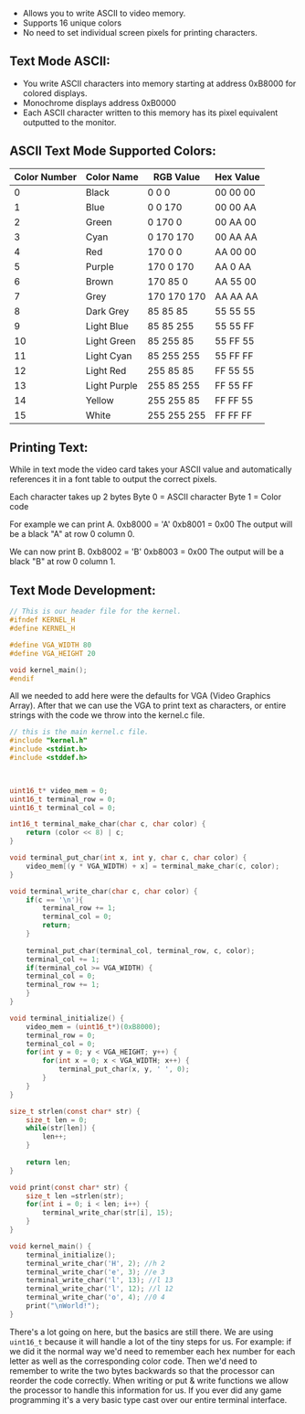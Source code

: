 - Allows you to write ASCII to video memory.
- Supports 16 unique colors
- No need to set individual screen pixels for printing characters.
## Text Mode ASCII:
- You write ASCII characters into memory starting at address 0xB8000 for colored displays.
- Monochrome displays address 0xB0000
- Each ASCII character written to this memory has its pixel equivalent outputted to the monitor.

## ASCII Text Mode Supported Colors:

| Color Number | Color Name   | RGB Value   | Hex Value |
| ------------ | ------------ | ----------- | --------- |
| 0            | Black        | 0 0 0       | 00 00 00  |
| 1            | Blue         | 0 0 170     | 00 00 AA  |
| 2            | Green        | 0 170 0     | 00 AA 00  |
| 3            | Cyan         | 0 170 170   | 00 AA AA  |
| 4            | Red          | 170 0 0     | AA 00 00  |
| 5            | Purple       | 170 0 170   | AA 0 AA   |
| 6            | Brown        | 170 85 0    | AA 55 00  |
| 7            | Grey         | 170 170 170 | AA AA AA  |
| 8            | Dark Grey    | 85 85 85    | 55 55 55  |
| 9            | Light Blue   | 85 85 255   | 55 55 FF  |
| 10           | Light Green  | 85 255 85   | 55 FF 55  |
| 11           | Light Cyan   | 85 255 255  | 55 FF FF  |
| 12           | Light Red    | 255 85 85   | FF 55 55  |
| 13           | Light Purple | 255 85 255  | FF 55 FF  |
| 14           | Yellow       | 255 255 85  | FF FF 55  |
| 15           | White        | 255 255 255 | FF FF FF  |
## Printing Text:
While in text mode the video card takes your ASCII value and automatically references it in a font table to output the correct pixels.

Each character takes up 2 bytes
Byte 0 = ASCII character
Byte 1 = Color code

For example we can print A.
0xb8000 = 'A'
0xb8001 = 0x00
The output will be a black "A" at row 0 column 0.

We can now print B.
0xb8002 = 'B'
0xb8003 = 0x00
The output will be a black "B" at row 0 column 1.

## Text Mode Development:
```c
// This is our header file for the kernel.
#ifndef KERNEL_H
#define KERNEL_H

#define VGA_WIDTH 80
#define VGA_HEIGHT 20

void kernel_main();
#endif
```
All we needed to add here were the defaults for VGA (Video Graphics Array). After that we can use the VGA to print text as characters, or entire strings with the code we throw into the kernel.c file.

```c
// this is the main kernel.c file.
#include "kernel.h"
#include <stdint.h>
#include <stddef.h>

  

uint16_t* video_mem = 0;
uint16_t terminal_row = 0;
uint16_t terminal_col = 0;

int16_t terminal_make_char(char c, char color) {
	return (color << 8) | c;
}

void terminal_put_char(int x, int y, char c, char color) {
	video_mem[(y * VGA_WIDTH) + x] = terminal_make_char(c, color);
}

void terminal_write_char(char c, char color) {
	if(c == '\n'){
		terminal_row += 1;	
		terminal_col = 0;
		return;
	}
	
	terminal_put_char(terminal_col, terminal_row, c, color);
	terminal_col += 1;
	if(terminal_col >= VGA_WIDTH) {
	terminal_col = 0;
	terminal_row += 1;
	}
}

void terminal_initialize() {
	video_mem = (uint16_t*)(0xB8000);
	terminal_row = 0;
	terminal_col = 0;
	for(int y = 0; y < VGA_HEIGHT; y++) {
		for(int x = 0; x < VGA_WIDTH; x++) {
			terminal_put_char(x, y, ' ', 0);
		}
	}
}

size_t strlen(const char* str) {
	size_t len = 0;
	while(str[len]) {
		len++;
	}
	
	return len;
}

void print(const char* str) {
	size_t len =strlen(str);
	for(int i = 0; i < len; i++) {
		terminal_write_char(str[i], 15);
	}
}

void kernel_main() {
	terminal_initialize();
	terminal_write_char('H', 2); //h 2
	terminal_write_char('e', 3); //e 3
	terminal_write_char('l', 13); //l 13
	terminal_write_char('l', 12); //l 12
	terminal_write_char('o', 4); //0 4
	print("\nWorld!");
}
```
There's a lot going on here, but the basics are still there. We are using `uint16_t` because it will handle a lot of the tiny steps for us. For example: if we did it the normal way we'd need to remember each hex number for each letter as well as the corresponding color code. Then we'd need to remember to write the two bytes backwards so that the processor can reorder the code correctly. When writing or put & write functions we allow the processor to handle this information for us. If you ever did any game programming it's a very basic type cast over our entire terminal interface.